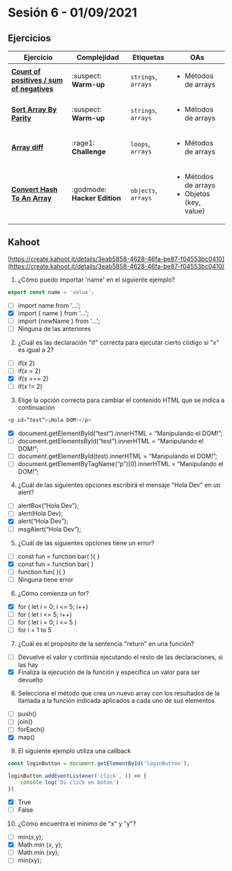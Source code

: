# Sesión 6 - 01/09/2021

## Ejercicios

| Ejercicio                                                        | Complejidad                    | Etiquetas                    | OAs                                                                               |
| ---------------------------------------------------------------- | ------------------------------ | ---------------------------- | --------------------------------------------------------------------------------- |
| [**Count of positives / sum of negatives**](exercises/count-positives-sum-negatives/README.md) | :suspect: **Warm-up** | `strings`, `arrays` | <ul><li> Métodos de arrays </li></ul>  |
| [**Sort Array By Parity**](exercises/sort-array-by-parity/README.md) | :suspect: **Warm-up** | `strings`, `arrays` | <ul><li> Métodos de arrays</li></ul>  |
| [**Array diff**](exercises/array-diff/README.md) | :rage1: **Challenge** | `loops`, `arrays` | <ul><li> Métodos de arrays</li></ul>  |
| [**Convert Hash To An Array**](exercises/convert-hash-to-an-array/README.md) | :godmode: **Hacker Edition** | `objects`, `arrays` | <ul><li> Métodos de arrays </li><li>Objetos (key, value)</li></ul>  |

## Kahoot
[https://create.kahoot.it/details/3eab5858-4628-46fa-be87-f04553bc0410](https://create.kahoot.it/details/3eab5858-4628-46fa-be87-f04553bc0410)

1. ¿Cómo puedo importar 'name' en el siguiente ejemplo?
```js
export const name = 'value';
```
- [ ] import name from '...';
- [X] import { name } from '...';
- [ ] import {newName } from '...';
- [ ] Ninguna de las anteriores

2. ¿Cuál es las declaración "if" correcta para ejecutar cierto código si "x" es igual a 2?
- [ ] if(x 2)
- [ ] if(x = 2)
- [X] if(x === 2)
- [ ] if(x != 2)

3. Elige la opción correcta para cambiar el contenido HTML que se indica a continuación
```js
<p id=”test”>¡Hola DOM!</p>
```
- [X] document.getElementById(“test”).innerHTML = “Manipulando el DOM!”;
- [ ] document.getElementsById(“test”).innerHTML = “Manipulando el DOM!”;
- [ ] document.getElementById(test).innerHTML = “Manipulando el DOM!”;
- [ ] document.getElementByTagName(“p”)[0].innerHTML = “Manipulando el DOM!”;

4. ¿Cuál de las siguientes opciones escribirá el mensaje "Hola Dev" en un alert?
- [ ] alertBox(“Hola Dev”);
- [ ] alert(Hola Dev);
- [X] alert(“Hola Dev”);
- [ ] msgAlert(“Hola Dev”);

5. ¿Cuál de las siguientes opciones tiene un error?
- [ ] const fun = function bar( ){ }
- [X] const fun = function bar{ }
- [ ] function fun( ){ }
- [ ] Ninguna tiene error

6. ¿Cómo comienza un for?
- [X] for ( let i = 0;  i  <= 5;  i++)
- [ ] for ( let i <= 5;  i++)
- [ ] for ( let i = 0;  i <= 5 )
- [ ] for i = 1 to 5

7. ¿Cuál es el propósito de la sentencia "return" en una función?
- [ ] Devuelve el valor y continúa ejecutando el resto de las declaraciones, si las hay
- [X] Finaliza la ejecución de la función y especifica un valor para ser devuelto

8. Selecciona el método que crea un nuevo array con los resultados de la llamada a la función indicada aplicados a cada uno de sus elementos
- [ ] push()
- [ ] join()
- [ ] forEach()
- [X] map()

9. El siguiente ejemplo utiliza una callback
```js
const loginButton = document.getElementById('loginButton');

loginButton.addEventListener('click', () => {
    console.log('Di click en botón')
})
```
- [X] True
- [ ] False

10. ¿Cómo encuentra el mínimo de "x" y "y"?
- [ ] min(x,y);
- [X] Math.min (x, y);
- [ ] Math.min (xy);
- [ ] min(xy);

